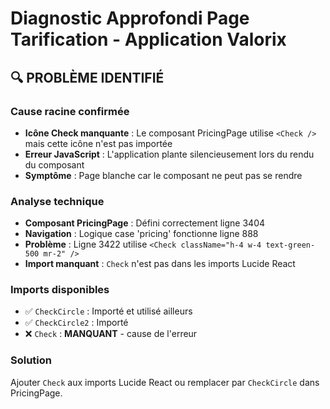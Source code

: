 # Diagnostic Approfondi Page Tarification - Application Valorix

## 🔍 **PROBLÈME IDENTIFIÉ**

### **Cause racine confirmée**
- **Icône Check manquante** : Le composant PricingPage utilise `<Check />` mais cette icône n'est pas importée
- **Erreur JavaScript** : L'application plante silencieusement lors du rendu du composant
- **Symptôme** : Page blanche car le composant ne peut pas se rendre

### **Analyse technique**
- **Composant PricingPage** : Défini correctement ligne 3404
- **Navigation** : Logique case 'pricing' fonctionne ligne 888
- **Problème** : Ligne 3422 utilise `<Check className="h-4 w-4 text-green-500 mr-2" />`
- **Import manquant** : `Check` n'est pas dans les imports Lucide React

### **Imports disponibles**
- ✅ `CheckCircle` : Importé et utilisé ailleurs
- ✅ `CheckCircle2` : Importé
- ❌ `Check` : **MANQUANT** - cause de l'erreur

### **Solution**
Ajouter `Check` aux imports Lucide React ou remplacer par `CheckCircle` dans PricingPage.

